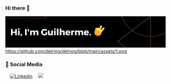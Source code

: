 ### Hi there 👋
![1](https://github.com/delriog/delriog/blob/main/assets/1.png)
https://github.com/delriog/delriog/blob/main/assets/1.png


### :busts_in_silhouette: Social Media

  &emsp;[![Linkedin](https://img.shields.io/badge/LinkedIn-0077B5?style=flat&logo=linkedin&logoColor=white)](https://www.linkedin.com/in/guilherme-bernardo-del-rio/)&emsp;
  ![](https://komarev.com/ghpvc/?username=JuanFSR&color=1c1c1c&style=plastic&label=views)
<!--
**delriog/delriog** is a ✨ _special_ ✨ repository because its `README.md` (this file) appears on your GitHub profile.

Here are some ideas to get you started:

- 🔭 I’m currently working on ...
- 🌱 I’m currently learning ...
- 👯 I’m looking to collaborate on ...
- 🤔 I’m looking for help with ...
- 💬 Ask me about ...
- 📫 How to reach me: ...
- 😄 Pronouns: ...
- ⚡ Fun fact: ...
-->
